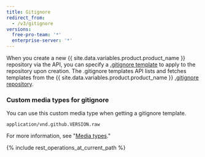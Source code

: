 ```yaml
---
title: Gitignore
redirect_from:
  - /v3/gitignore
versions:
  free-pro-team: '*'
  enterprise-server: '*'
---
```


When you create a new {{ site.data.variables.product.product_name }} repository via the API, you can specify a [.gitignore template](/github/using-git/ignoring-files) to apply to the repository upon creation. The .gitignore templates API lists and fetches templates from the {{ site.data.variables.product.product_name }} [.gitignore repository](https://github.com/github/gitignore).

### Custom media types for gitignore

You can use this custom media type when getting a gitignore template.

    application/vnd.github.VERSION.raw

For more information, see "[Media types](/rest/overview/media-types)."

{% include rest_operations_at_current_path %}
